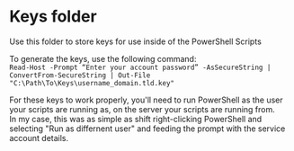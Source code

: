 # Keys folder

Use this folder to store keys for use inside of the PowerShell Scripts

To generate the keys, use the following command: <br />
``Read-Host -Prompt “Enter your account password” -AsSecureString | ConvertFrom-SecureString | Out-File "C:\Path\To\Keys\username_domain.tld.key"``

For these keys to work properly, you'll need to run PowerShell as the user your scripts are running as, on the server your scripts are running from. <br /> In my case, this was as simple as shift right-clicking PowerShell and selecting "Run as differnent user" and feeding the prompt with the service account details.
